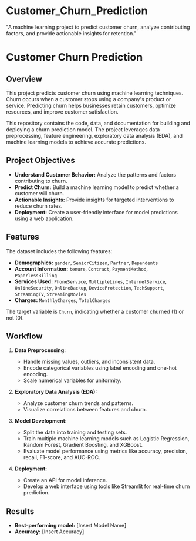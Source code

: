 # Customer_Churn_Prediction
"A machine learning project to predict customer churn, analyze contributing factors, and provide actionable insights for retention."
# Customer Churn Prediction

<src img="" width=800>

## Overview

This project predicts customer churn using machine learning techniques. Churn occurs when a customer stops using a company's product or service. Predicting churn helps businesses retain customers, optimize resources, and improve customer satisfaction.

This repository contains the code, data, and documentation for building and deploying a churn prediction model. The project leverages data preprocessing, feature engineering, exploratory data analysis (EDA), and machine learning models to achieve accurate predictions.

## Project Objectives

*   **Understand Customer Behavior:** Analyze the patterns and factors contributing to churn.
*   **Predict Churn:** Build a machine learning model to predict whether a customer will churn.
*   **Actionable Insights:** Provide insights for targeted interventions to reduce churn rates.
*   **Deployment:** Create a user-friendly interface for model predictions using a web application.

## Features

The dataset includes the following features:

*   **Demographics:** `gender`, `SeniorCitizen`, `Partner`, `Dependents`
*   **Account Information:** `tenure`, `Contract`, `PaymentMethod`, `PaperlessBilling`
*   **Services Used:** `PhoneService`, `MultipleLines`, `InternetService`, `OnlineSecurity`, `OnlineBackup`, `DeviceProtection`, `TechSupport`, `StreamingTV`, `StreamingMovies`
*   **Charges:** `MonthlyCharges`, `TotalCharges`

The target variable is `Churn`, indicating whether a customer churned (1) or not (0).

## Workflow

1.  **Data Preprocessing:**
    *   Handle missing values, outliers, and inconsistent data.
    *   Encode categorical variables using label encoding and one-hot encoding.
    *   Scale numerical variables for uniformity.

2.  **Exploratory Data Analysis (EDA):**
    *   Analyze customer churn trends and patterns.
    *   Visualize correlations between features and churn.

3.  **Model Development:**
    *   Split the data into training and testing sets.
    *   Train multiple machine learning models such as Logistic Regression, Random Forest, Gradient Boosting, and XGBoost.
    *   Evaluate model performance using metrics like accuracy, precision, recall, F1-score, and AUC-ROC.

4.  **Deployment:**
    *   Create an API for model inference.
    *   Develop a web interface using tools like Streamlit for real-time churn prediction.

## Results

*   **Best-performing model:** [Insert Model Name]
*   **Accuracy:** [Insert Accuracy]

